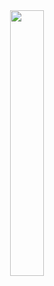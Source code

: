 <div align="center">
	<img width = "33%" src="https://t3.ftcdn.net/jpg/05/31/71/88/360_F_531718858_uS1UmY0jMSslUAbYivFmBh8eB5mrNyHJ.jpg">
</div>
